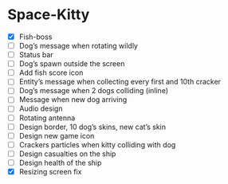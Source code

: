 # Space-Kitty

- [x] Fish-boss
- [ ] Dog’s message when rotating wildly
- [ ] Status bar
- [ ] Dog’s spawn outside the screen
- [ ] Add fish score icon
- [ ] Entity’s message when collecting every first and 10th cracker
- [ ] Dog’s message when 2 dogs colliding (inline)
- [ ] Message when new dog arriving
- [ ] Audio design
- [ ] Rotating antenna 
- [ ] Design border, 10 dog’s skins, new cat’s skin
- [ ] Design new game icon
- [ ] Crackers particles when kitty colliding with dog
- [ ] Design casualties on the ship
- [ ] Design health of the ship
- [x] Resizing screen fix
